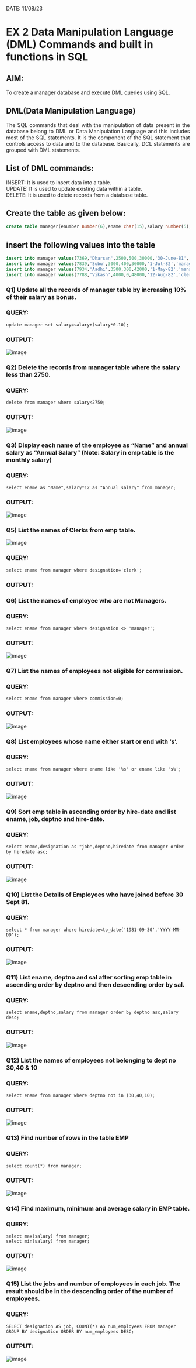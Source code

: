 DATE: 11/08/23
# EX 2 Data Manipulation Language (DML) Commands and built in functions in SQL
## AIM:
To create a manager database and execute DML queries using SQL.


## DML(Data Manipulation Language)
<div align="justify">
The SQL commands that deal with the manipulation of data present in the database belong to DML or Data Manipulation Language and this includes most of the SQL statements. It is the component of the SQL statement that controls access to data and to the database. Basically, DCL statements are grouped with DML statements.
</div>

## List of DML commands: 
<div align="justify">
INSERT: It is used to insert data into a table.<br>
UPDATE: It is used to update existing data within a table.<br>
DELETE: It is used to delete records from a database table.<br>
</div>

## Create the table as given below:
```sql
create table manager(enumber number(6),ename char(15),salary number(5),commission number(4),annualsalary number(7),Hiredate date,designation char(10),deptno number(2),reporting char(10));
```
## insert the following values into the table
```sql
insert into manager values(7369,'Dharsan',2500,500,30000,'30-June-81','clerk',10,'John');
insert into manager values(7839,'Subu',3000,400,36000,'1-Jul-82','manager',null,'James');
insert into manager values(7934,'Aadhi',3500,300,42000,'1-May-82','manager',30,NULL);
insert into manager values(7788,'Vikash',4000,0,48000,'12-Aug-82','clerk',50,'Bond');
```

### Q1) Update all the records of manager table by increasing 10% of their salary as bonus.

### QUERY:
```
update manager set salary=salary+(salary*0.10);
```
### OUTPUT:
![image](https://github.com/jeevansurya30/EX-2-Data-Manipulation-Language-DML-and-Data-Control-Language-DCL-Commands/assets/129417865/184edb77-e86b-4823-a494-dbc9516a0e18)


### Q2) Delete the records from manager table where the salary less than 2750.

### QUERY:
```
delete from manager where salary<2750;
```

### OUTPUT:
![image](https://github.com/jeevansurya30/EX-2-Data-Manipulation-Language-DML-and-Data-Control-Language-DCL-Commands/assets/129417865/0b9f9657-0f4c-4185-821a-a152fc9f5608)


### Q3) Display each name of the employee as “Name” and annual salary as “Annual Salary” (Note: Salary in emp table is the monthly salary)


### QUERY:
```
select ename as "Name",salary*12 as "Annual salary" from manager;
```

### OUTPUT:
![image](https://github.com/jeevansurya30/EX-2-Data-Manipulation-Language-DML-and-Data-Control-Language-DCL-Commands/assets/129417865/561b67bd-63fd-43fa-9b30-eda165bfec69)

### Q5)	List the names of Clerks from emp table.
![image](https://github.com/jeevansurya30/EX-2-Data-Manipulation-Language-DML-and-Data-Control-Language-DCL-Commands/assets/129417865/4e91c9d8-4cac-4e0a-9e10-a274c3ca8353)


### QUERY:
```
select ename from manager where designation='clerk';
```


### OUTPUT:



### Q6)	List the names of employee who are not Managers.


### QUERY:
```
select ename from manager where designation <> 'manager';
```
### OUTPUT:
![image](https://github.com/jeevansurya30/EX-2-Data-Manipulation-Language-DML-and-Data-Control-Language-DCL-Commands/assets/129417865/a3e8b2e1-0926-4a81-96c4-94eb9b7f862e)


### Q7)	List the names of employees not eligible for commission.


### QUERY:
```
select ename from manager where commission=0;
```

### OUTPUT:
![image](https://github.com/jeevansurya30/EX-2-Data-Manipulation-Language-DML-and-Data-Control-Language-DCL-Commands/assets/129417865/9af6f6e5-cf6d-4487-a3a8-f165efa5f8d2)



### Q8)	List employees whose name either start or end with ‘s’.


### QUERY:
```
select ename from manager where ename like '%s' or ename like 's%';
```

### OUTPUT:
![image](https://github.com/jeevansurya30/EX-2-Data-Manipulation-Language-DML-and-Data-Control-Language-DCL-Commands/assets/129417865/f5b1496b-3523-49d1-841c-e93936614685)



### Q9) Sort emp table in ascending order by hire-date and list ename, job, deptno and hire-date.


### QUERY:
```
select ename,designation as "job",deptno,hiredate from manager order by hiredate asc;
```

### OUTPUT:
![image](https://github.com/jeevansurya30/EX-2-Data-Manipulation-Language-DML-and-Data-Control-Language-DCL-Commands/assets/129417865/608ef772-d24a-4a50-a0d3-8c4e858a2b20)



### Q10) List the Details of Employees who have joined before 30 Sept 81.


### QUERY:
```
select * from manager where hiredate<to_date('1981-09-30','YYYY-MM-DD');
```

### OUTPUT:
![image](https://github.com/jeevansurya30/EX-2-Data-Manipulation-Language-DML-and-Data-Control-Language-DCL-Commands/assets/129417865/ea0f9c2a-e4c1-4380-a6cc-18fb93dbece8)




### Q11)	List ename, deptno and sal after sorting emp table in ascending order by deptno and then descending order by sal.


### QUERY:
```
select ename,deptno,salary from manager order by deptno asc,salary desc;
```

### OUTPUT:
![image](https://github.com/jeevansurya30/EX-2-Data-Manipulation-Language-DML-and-Data-Control-Language-DCL-Commands/assets/129417865/17e42721-ee67-4284-a667-37e4e897679e)



### Q12) List the names of employees not belonging to dept no 30,40 & 10


### QUERY:
```
select ename from manager where deptno not in (30,40,10);
```

### OUTPUT:
![image](https://github.com/jeevansurya30/EX-2-Data-Manipulation-Language-DML-and-Data-Control-Language-DCL-Commands/assets/129417865/11cc0780-7961-4cdd-816d-c283cde11a44)


### Q13) Find number of rows in the table EMP

### QUERY:
```
select count(*) from manager;
```

### OUTPUT:
![image](https://github.com/jeevansurya30/EX-2-Data-Manipulation-Language-DML-and-Data-Control-Language-DCL-Commands/assets/129417865/c197fe99-8383-4e40-b65e-a4ad42a9b5ee)



### Q14) Find maximum, minimum and average salary in EMP table.

### QUERY:
```
select max(salary) from manager;
select min(salary) from manager;
```

### OUTPUT:
![image](https://github.com/jeevansurya30/EX-2-Data-Manipulation-Language-DML-and-Data-Control-Language-DCL-Commands/assets/129417865/5828f128-9e25-4d2c-a23e-a3cd276bf2a3)



### Q15) List the jobs and number of employees in each job. The result should be in the descending order of the number of employees.

### QUERY:
```
SELECT designation AS job, COUNT(*) AS num_employees FROM manager GROUP BY designation ORDER BY num_employees DESC;
```

### OUTPUT:
![image](https://github.com/jeevansurya30/EX-2-Data-Manipulation-Language-DML-and-Data-Control-Language-DCL-Commands/assets/129417865/37f5c8e0-1dc6-442f-a28e-8dfd7660cdbe)
